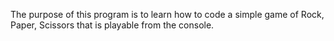The purpose of this program is to learn how to code a simple game of Rock, Paper, Scissors that is playable from the console.  